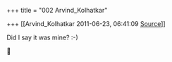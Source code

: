 +++
title = "002 Arvind_Kolhatkar"

+++
[[Arvind_Kolhatkar	2011-06-23, 06:41:09 [Source](https://groups.google.com/g/samskrita/c/kNKhbbbnnbI)]]



Did I say it was mine? :-)  



